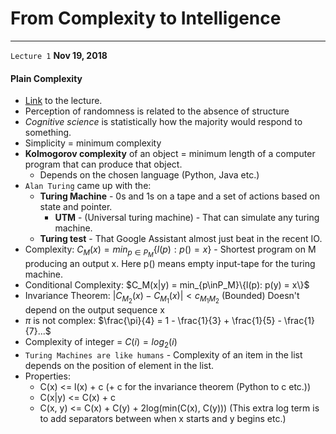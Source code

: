 # From Complexity to Intelligence

---
`Lecture 1` 
**Nov 19, 2018**
#### Plain Complexity
- [Link](https://perso.telecom-paristech.fr/pamurena/courses/FCI/lecture0.pdf) to the lecture.
- Perception of randomness is related to the absence of structure
- *Cognitive science* is statistically how the majority would respond to something.
- Simplicity = minimum complexity
- **Kolmogorov complexity** of an object = minimum length of a computer program that can produce that object.
    - Depends on the chosen language (Python, Java etc.)
- `Alan Turing` came up with the:
    - **Turing Machine** - 0s and 1s on a tape and a set of actions based on state and pointer.
        - **UTM** - (Universal turing machine) - That can simulate any turing machine.
    - **Turing test** - That Google Assistant almost just beat in the recent IO.
- Complexity: $C_M(x) = min_{p \in P_M}\{l(p):p() = x\}$ - Shortest program on M producing an output x. Here p() means empty input-tape for the turing machine.
- Conditional Complexity: $C_M(x|y) = min_{p\inP_M}\{l(p): p(y) = x\}$
- Invariance Theorem: $|C_{M_2}(x) - C_{M_1}(x)| < c_{M_1 M_2}$ (Bounded) Doesn't depend on the output sequence x
- $\pi$ is not complex: $\frac{\pi}{4} = 1 - \frac{1}{3} + \frac{1}{5} - \frac{1}{7}...$
- Complexity of integer = $C(i) = log_2(i)$
- `Turing Machines are like humans` - Complexity of an item in the list depends on the position of element in the list.
- Properties: 
    - C(x) <= l(x) + c (+ c for the invariance theorem (Python to c etc.))
    - C(x|y) <= C(x) + c
    - C(x, y) <= C(x) + C(y) + 2log(min(C(x), C(y))) (This extra log term is to add separators between when x starts and y begins etc.)
